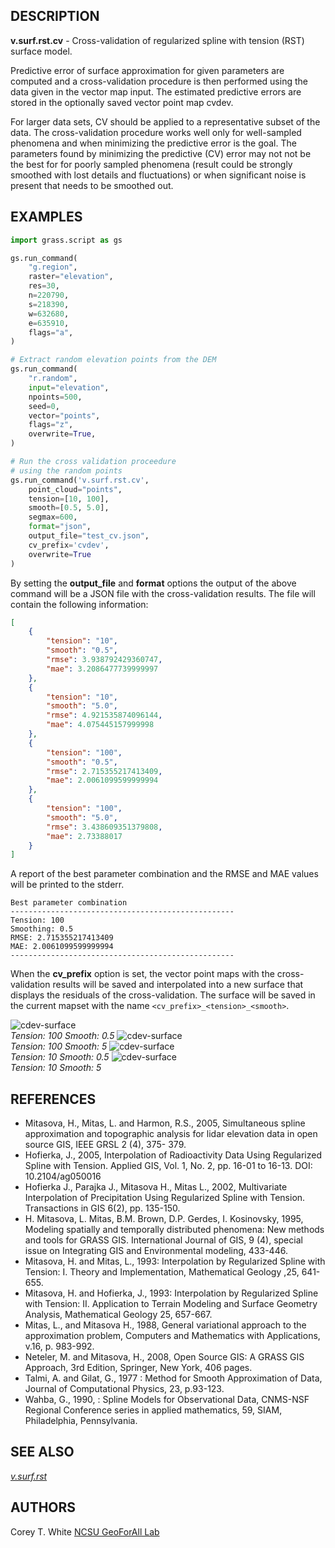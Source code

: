 ## DESCRIPTION

**v.surf.rst.cv** - Cross-validation of regularized spline with tension (RST)
surface model.

Predictive error of surface approximation for given parameters are
computed and a cross-validation procedure is then performed using the
data given in the vector map input. The estimated predictive errors are
stored in the optionally saved vector point map cvdev.

For larger data sets, CV should be applied to a representative subset of the
data. The cross-validation procedure works well only for well-sampled phenomena
and when minimizing the predictive error is the goal. The parameters found by
minimizing the predictive (CV) error may not not be the best for for poorly
sampled phenomena (result could be strongly smoothed with lost details and
fluctuations) or when significant noise is present that needs to be smoothed out.

## EXAMPLES

```python
import grass.script as gs

gs.run_command(
    "g.region",
    raster="elevation",
    res=30,
    n=220790,
    s=218390,
    w=632680,
    e=635910,
    flags="a",
)

# Extract random elevation points from the DEM
gs.run_command(
    "r.random",
    input="elevation",
    npoints=500,
    seed=0,
    vector="points",
    flags="z",
    overwrite=True,
)

# Run the cross validation proceedure
# using the random points
gs.run_command('v.surf.rst.cv',
    point_cloud="points",
    tension=[10, 100],
    smooth=[0.5, 5.0],
    segmax=600,
    format="json",
    output_file="test_cv.json",
    cv_prefix='cvdev',
    overwrite=True
)
```

By setting the **output_file** and **format** options the output of the above
command will be a JSON file with the
cross-validation results. The file will contain the following information:

```json
[
    {
        "tension": "10",
        "smooth": "0.5",
        "rmse": 3.938792429360747,
        "mae": 3.2086477739999997
    },
    {
        "tension": "10",
        "smooth": "5.0",
        "rmse": 4.921535874096144,
        "mae": 4.075445157999998
    },
    {
        "tension": "100",
        "smooth": "0.5",
        "rmse": 2.715355217413409,
        "mae": 2.0061099599999994
    },
    {
        "tension": "100",
        "smooth": "5.0",
        "rmse": 3.438609351379808,
        "mae": 2.73388017
    }
]
```

A report of the best parameter combination and the RMSE and MAE
values will be printed to the stderr.

```text
Best parameter combination
--------------------------------------------------
Tension: 100
Smoothing: 0.5
RMSE: 2.715355217413409
MAE: 2.0061099599999994
--------------------------------------------------
```

When the **cv_prefix** option is set, the vector point maps with the
cross-validation results will be saved and interpolated into a new surface that
displays the residuals of the cross-validation. The surface will be saved in the
current mapset with the name `<cv_prefix>_<tension>_<smooth>`.

![cdev-surface](v_surf_rst_cv_100_05.png)  
*Tension: 100 Smooth: 0.5*
![cdev-surface](v_surf_rst_cv_100_50.png)  
*Tension: 100 Smooth: 5*
![cdev-surface](v_surf_rst_cv_10_05.png)  
*Tension: 10 Smooth: 0.5*
![cdev-surface](v_surf_rst_cv_10_50.png)  
*Tension: 10 Smooth: 5*

## REFERENCES

- Mitasova, H., Mitas, L. and Harmon, R.S., 2005, Simultaneous spline
approximation and topographic analysis for lidar elevation data in open source
GIS, IEEE GRSL 2 (4), 375- 379.
- Hofierka, J., 2005, Interpolation of Radioactivity Data Using Regularized
Spline with Tension. Applied GIS, Vol. 1, No. 2, pp. 16-01 to 16-13. DOI: 10.2104/ag050016
- Hofierka J., Parajka J., Mitasova H., Mitas L., 2002, Multivariate
Interpolation of Precipitation Using Regularized Spline with Tension.
Transactions in GIS 6(2), pp. 135-150.
- H. Mitasova, L. Mitas, B.M. Brown, D.P. Gerdes, I. Kosinovsky, 1995, Modeling
spatially and temporally distributed phenomena: New methods and tools for
GRASS GIS. International Journal of GIS, 9 (4), special issue on Integrating
GIS and Environmental modeling, 433-446.
- Mitasova, H. and Mitas, L., 1993: Interpolation by Regularized Spline with
Tension: I. Theory and Implementation, Mathematical Geology ,25, 641-655.
- Mitasova, H. and Hofierka, J., 1993: Interpolation by Regularized Spline
with Tension: II. Application to Terrain Modeling and Surface Geometry
Analysis, Mathematical Geology 25, 657-667.
- Mitas, L., and Mitasova H., 1988, General variational approach to the
approximation problem, Computers and Mathematics with Applications, v.16, p. 983-992.
- Neteler, M. and Mitasova, H., 2008, Open Source GIS: A GRASS GIS Approach,
3rd Edition, Springer, New York, 406 pages.
- Talmi, A. and Gilat, G., 1977 : Method for Smooth Approximation of Data,
Journal of Computational Physics, 23, p.93-123.
- Wahba, G., 1990, : Spline Models for Observational Data, CNMS-NSF
Regional Conference series in applied mathematics, 59, SIAM,
Philadelphia, Pennsylvania.

## SEE ALSO

*[v.surf.rst](v.surf.rst.md)*

## AUTHORS

Corey T. White [NCSU GeoForAll Lab](https://geospatial.ncsu.edu/geoforall/)
